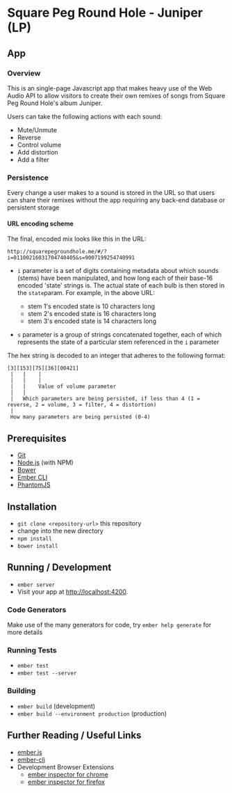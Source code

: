 # Square Peg Round Hole - Juniper (LP)

## App

### Overview

This is an single-page Javascript app that makes heavy use of the Web Audio API to allow visitors
to create their own remixes of songs from Square Peg Round Hole's album Juniper.

Users can take the following actions with each sound:
- Mute/Unmute
- Reverse
- Control volume
- Add distortion
- Add a filter

### Persistence

Every change a user makes to a sound is stored in the URL so that users can share
their remixes without the app requiring any back-end database or persistent storage

#### URL encoding scheme

The final, encoded mix looks like this in the URL:

```
http://squarepegroundhole.me/#/?i=01100216031704740405&s=9007199254740991
```

- `i` parameter is a set of digits containing metadata about which sounds (stems) have been manipulated,
and how long each of their base-16 encoded 'state' strings is. The actual state of each bulb is then stored in the `state`param.
For example, in the above URL:
  - stem 1's encoded state is 10 characters long
  - stem 2's encoded state is 16 characters long
  - stem 3's encoded state is 14 characters long

- `s` parameter is a group of strings concatenated together, each of which represents the state of a particular
stem referenced in the `i` parameter

The hex string is decoded to an integer that adheres to the following format:

```
[3][153][75][36][00421]
 |   |    |
 |   |    |
 |   |    Value of volume parameter
 |   |
 |   Which parameters are being persisted, if less than 4 (1 = reverse, 2 = volume, 3 = filter, 4 = distortion)
 |
 How many parameters are being persisted (0-4)
```

## Prerequisites

* [Git](http://git-scm.com/)
* [Node.js](http://nodejs.org/) (with NPM)
* [Bower](http://bower.io/)
* [Ember CLI](http://www.ember-cli.com/)
* [PhantomJS](http://phantomjs.org/)

## Installation

* `git clone <repository-url>` this repository
* change into the new directory
* `npm install`
* `bower install`

## Running / Development

* `ember server`
* Visit your app at [http://localhost:4200](http://localhost:4200).


### Code Generators

Make use of the many generators for code, try `ember help generate` for more details

### Running Tests

* `ember test`
* `ember test --server`

### Building

* `ember build` (development)
* `ember build --environment production` (production)


## Further Reading / Useful Links

* [ember.js](http://emberjs.com/)
* [ember-cli](http://www.ember-cli.com/)
* Development Browser Extensions
  * [ember inspector for chrome](https://chrome.google.com/webstore/detail/ember-inspector/bmdblncegkenkacieihfhpjfppoconhi)
  * [ember inspector for firefox](https://addons.mozilla.org/en-US/firefox/addon/ember-inspector/)

